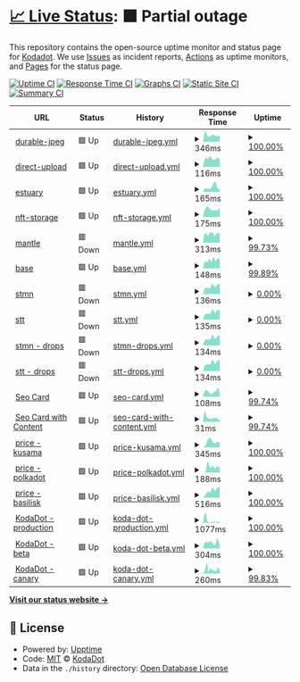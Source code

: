 # [📈 Live Status](https://kodadot.github.io/uptime/): <!--live status--> **🟧 Partial outage**

This repository contains the open-source uptime monitor and status page for [Kodadot](https://kodadot.github.io/uptime/). We use [Issues](https://github.com/kodadot/uptime/issues) as incident reports, [Actions](https://github.com/kodadot/uptime/actions) as uptime monitors, and [Pages](https://kodadot.github.io/uptime/) for the status page.

[![Uptime CI](https://github.com/kodadot/uptime/workflows/Uptime%20CI/badge.svg)](https://github.com/kodadot/uptime/actions?query=workflow%3A%22Uptime+CI%22)
[![Response Time CI](https://github.com/kodadot/uptime/workflows/Response%20Time%20CI/badge.svg)](https://github.com/kodadot/uptime/actions?query=workflow%3A%22Response+Time+CI%22)
[![Graphs CI](https://github.com/kodadot/uptime/workflows/Graphs%20CI/badge.svg)](https://github.com/kodadot/uptime/actions?query=workflow%3A%22Graphs+CI%22)
[![Static Site CI](https://github.com/kodadot/uptime/workflows/Static%20Site%20CI/badge.svg)](https://github.com/kodadot/uptime/actions?query=workflow%3A%22Static+Site+CI%22)
[![Summary CI](https://github.com/kodadot/uptime/workflows/Summary%20CI/badge.svg)](https://github.com/kodadot/uptime/actions?query=workflow%3A%22Summary+CI%22)

<!--start: status pages-->
<!-- This summary is generated by Upptime (https://github.com/upptime/upptime) -->
<!-- Do not edit this manually, your changes will be overwritten -->
<!-- prettier-ignore -->
| URL | Status | History | Response Time | Uptime |
| --- | ------ | ------- | ------------- | ------ |
| <img alt="" src="https://icons.duckduckgo.com/ip3/durable-jpeg.kodadot.workers.dev.ico" height="13"> [durable-jpeg](https://durable-jpeg.kodadot.workers.dev/batch) | 🟩 Up | [durable-jpeg.yml](https://github.com/kodadot/uptime/commits/HEAD/history/durable-jpeg.yml) | <details><summary><img alt="Response time graph" src="./graphs/durable-jpeg/response-time-week.png" height="20"> 346ms</summary><br><a href="https://uptime.kodadot.xyz/history/durable-jpeg"><img alt="Response time 403" src="https://img.shields.io/endpoint?url=https%3A%2F%2Fraw.githubusercontent.com%2Fkodadot%2Fuptime%2FHEAD%2Fapi%2Fdurable-jpeg%2Fresponse-time.json"></a><br><a href="https://uptime.kodadot.xyz/history/durable-jpeg"><img alt="24-hour response time 334" src="https://img.shields.io/endpoint?url=https%3A%2F%2Fraw.githubusercontent.com%2Fkodadot%2Fuptime%2FHEAD%2Fapi%2Fdurable-jpeg%2Fresponse-time-day.json"></a><br><a href="https://uptime.kodadot.xyz/history/durable-jpeg"><img alt="7-day response time 346" src="https://img.shields.io/endpoint?url=https%3A%2F%2Fraw.githubusercontent.com%2Fkodadot%2Fuptime%2FHEAD%2Fapi%2Fdurable-jpeg%2Fresponse-time-week.json"></a><br><a href="https://uptime.kodadot.xyz/history/durable-jpeg"><img alt="30-day response time 442" src="https://img.shields.io/endpoint?url=https%3A%2F%2Fraw.githubusercontent.com%2Fkodadot%2Fuptime%2FHEAD%2Fapi%2Fdurable-jpeg%2Fresponse-time-month.json"></a><br><a href="https://uptime.kodadot.xyz/history/durable-jpeg"><img alt="1-year response time 412" src="https://img.shields.io/endpoint?url=https%3A%2F%2Fraw.githubusercontent.com%2Fkodadot%2Fuptime%2FHEAD%2Fapi%2Fdurable-jpeg%2Fresponse-time-year.json"></a></details> | <details><summary><a href="https://uptime.kodadot.xyz/history/durable-jpeg">100.00%</a></summary><a href="https://uptime.kodadot.xyz/history/durable-jpeg"><img alt="All-time uptime 99.98%" src="https://img.shields.io/endpoint?url=https%3A%2F%2Fraw.githubusercontent.com%2Fkodadot%2Fuptime%2FHEAD%2Fapi%2Fdurable-jpeg%2Fuptime.json"></a><br><a href="https://uptime.kodadot.xyz/history/durable-jpeg"><img alt="24-hour uptime 100.00%" src="https://img.shields.io/endpoint?url=https%3A%2F%2Fraw.githubusercontent.com%2Fkodadot%2Fuptime%2FHEAD%2Fapi%2Fdurable-jpeg%2Fuptime-day.json"></a><br><a href="https://uptime.kodadot.xyz/history/durable-jpeg"><img alt="7-day uptime 100.00%" src="https://img.shields.io/endpoint?url=https%3A%2F%2Fraw.githubusercontent.com%2Fkodadot%2Fuptime%2FHEAD%2Fapi%2Fdurable-jpeg%2Fuptime-week.json"></a><br><a href="https://uptime.kodadot.xyz/history/durable-jpeg"><img alt="30-day uptime 100.00%" src="https://img.shields.io/endpoint?url=https%3A%2F%2Fraw.githubusercontent.com%2Fkodadot%2Fuptime%2FHEAD%2Fapi%2Fdurable-jpeg%2Fuptime-month.json"></a><br><a href="https://uptime.kodadot.xyz/history/durable-jpeg"><img alt="1-year uptime 100.00%" src="https://img.shields.io/endpoint?url=https%3A%2F%2Fraw.githubusercontent.com%2Fkodadot%2Fuptime%2FHEAD%2Fapi%2Fdurable-jpeg%2Fuptime-year.json"></a></details>
| <img alt="" src="https://icons.duckduckgo.com/ip3/direct-upload.kodadot.workers.dev.ico" height="13"> [direct-upload](https://direct-upload.kodadot.workers.dev/) | 🟩 Up | [direct-upload.yml](https://github.com/kodadot/uptime/commits/HEAD/history/direct-upload.yml) | <details><summary><img alt="Response time graph" src="./graphs/direct-upload/response-time-week.png" height="20"> 116ms</summary><br><a href="https://uptime.kodadot.xyz/history/direct-upload"><img alt="Response time 150" src="https://img.shields.io/endpoint?url=https%3A%2F%2Fraw.githubusercontent.com%2Fkodadot%2Fuptime%2FHEAD%2Fapi%2Fdirect-upload%2Fresponse-time.json"></a><br><a href="https://uptime.kodadot.xyz/history/direct-upload"><img alt="24-hour response time 97" src="https://img.shields.io/endpoint?url=https%3A%2F%2Fraw.githubusercontent.com%2Fkodadot%2Fuptime%2FHEAD%2Fapi%2Fdirect-upload%2Fresponse-time-day.json"></a><br><a href="https://uptime.kodadot.xyz/history/direct-upload"><img alt="7-day response time 116" src="https://img.shields.io/endpoint?url=https%3A%2F%2Fraw.githubusercontent.com%2Fkodadot%2Fuptime%2FHEAD%2Fapi%2Fdirect-upload%2Fresponse-time-week.json"></a><br><a href="https://uptime.kodadot.xyz/history/direct-upload"><img alt="30-day response time 280" src="https://img.shields.io/endpoint?url=https%3A%2F%2Fraw.githubusercontent.com%2Fkodadot%2Fuptime%2FHEAD%2Fapi%2Fdirect-upload%2Fresponse-time-month.json"></a><br><a href="https://uptime.kodadot.xyz/history/direct-upload"><img alt="1-year response time 159" src="https://img.shields.io/endpoint?url=https%3A%2F%2Fraw.githubusercontent.com%2Fkodadot%2Fuptime%2FHEAD%2Fapi%2Fdirect-upload%2Fresponse-time-year.json"></a></details> | <details><summary><a href="https://uptime.kodadot.xyz/history/direct-upload">100.00%</a></summary><a href="https://uptime.kodadot.xyz/history/direct-upload"><img alt="All-time uptime 100.00%" src="https://img.shields.io/endpoint?url=https%3A%2F%2Fraw.githubusercontent.com%2Fkodadot%2Fuptime%2FHEAD%2Fapi%2Fdirect-upload%2Fuptime.json"></a><br><a href="https://uptime.kodadot.xyz/history/direct-upload"><img alt="24-hour uptime 100.00%" src="https://img.shields.io/endpoint?url=https%3A%2F%2Fraw.githubusercontent.com%2Fkodadot%2Fuptime%2FHEAD%2Fapi%2Fdirect-upload%2Fuptime-day.json"></a><br><a href="https://uptime.kodadot.xyz/history/direct-upload"><img alt="7-day uptime 100.00%" src="https://img.shields.io/endpoint?url=https%3A%2F%2Fraw.githubusercontent.com%2Fkodadot%2Fuptime%2FHEAD%2Fapi%2Fdirect-upload%2Fuptime-week.json"></a><br><a href="https://uptime.kodadot.xyz/history/direct-upload"><img alt="30-day uptime 100.00%" src="https://img.shields.io/endpoint?url=https%3A%2F%2Fraw.githubusercontent.com%2Fkodadot%2Fuptime%2FHEAD%2Fapi%2Fdirect-upload%2Fuptime-month.json"></a><br><a href="https://uptime.kodadot.xyz/history/direct-upload"><img alt="1-year uptime 100.00%" src="https://img.shields.io/endpoint?url=https%3A%2F%2Fraw.githubusercontent.com%2Fkodadot%2Fuptime%2FHEAD%2Fapi%2Fdirect-upload%2Fuptime-year.json"></a></details>
| <img alt="" src="https://icons.duckduckgo.com/ip3/pinning.kodadot.workers.dev.ico" height="13"> [estuary](https://pinning.kodadot.workers.dev/) | 🟩 Up | [estuary.yml](https://github.com/kodadot/uptime/commits/HEAD/history/estuary.yml) | <details><summary><img alt="Response time graph" src="./graphs/estuary/response-time-week.png" height="20"> 165ms</summary><br><a href="https://uptime.kodadot.xyz/history/estuary"><img alt="Response time 148" src="https://img.shields.io/endpoint?url=https%3A%2F%2Fraw.githubusercontent.com%2Fkodadot%2Fuptime%2FHEAD%2Fapi%2Festuary%2Fresponse-time.json"></a><br><a href="https://uptime.kodadot.xyz/history/estuary"><img alt="24-hour response time 87" src="https://img.shields.io/endpoint?url=https%3A%2F%2Fraw.githubusercontent.com%2Fkodadot%2Fuptime%2FHEAD%2Fapi%2Festuary%2Fresponse-time-day.json"></a><br><a href="https://uptime.kodadot.xyz/history/estuary"><img alt="7-day response time 165" src="https://img.shields.io/endpoint?url=https%3A%2F%2Fraw.githubusercontent.com%2Fkodadot%2Fuptime%2FHEAD%2Fapi%2Festuary%2Fresponse-time-week.json"></a><br><a href="https://uptime.kodadot.xyz/history/estuary"><img alt="30-day response time 258" src="https://img.shields.io/endpoint?url=https%3A%2F%2Fraw.githubusercontent.com%2Fkodadot%2Fuptime%2FHEAD%2Fapi%2Festuary%2Fresponse-time-month.json"></a><br><a href="https://uptime.kodadot.xyz/history/estuary"><img alt="1-year response time 151" src="https://img.shields.io/endpoint?url=https%3A%2F%2Fraw.githubusercontent.com%2Fkodadot%2Fuptime%2FHEAD%2Fapi%2Festuary%2Fresponse-time-year.json"></a></details> | <details><summary><a href="https://uptime.kodadot.xyz/history/estuary">100.00%</a></summary><a href="https://uptime.kodadot.xyz/history/estuary"><img alt="All-time uptime 100.00%" src="https://img.shields.io/endpoint?url=https%3A%2F%2Fraw.githubusercontent.com%2Fkodadot%2Fuptime%2FHEAD%2Fapi%2Festuary%2Fuptime.json"></a><br><a href="https://uptime.kodadot.xyz/history/estuary"><img alt="24-hour uptime 100.00%" src="https://img.shields.io/endpoint?url=https%3A%2F%2Fraw.githubusercontent.com%2Fkodadot%2Fuptime%2FHEAD%2Fapi%2Festuary%2Fuptime-day.json"></a><br><a href="https://uptime.kodadot.xyz/history/estuary"><img alt="7-day uptime 100.00%" src="https://img.shields.io/endpoint?url=https%3A%2F%2Fraw.githubusercontent.com%2Fkodadot%2Fuptime%2FHEAD%2Fapi%2Festuary%2Fuptime-week.json"></a><br><a href="https://uptime.kodadot.xyz/history/estuary"><img alt="30-day uptime 100.00%" src="https://img.shields.io/endpoint?url=https%3A%2F%2Fraw.githubusercontent.com%2Fkodadot%2Fuptime%2FHEAD%2Fapi%2Festuary%2Fuptime-month.json"></a><br><a href="https://uptime.kodadot.xyz/history/estuary"><img alt="1-year uptime 100.00%" src="https://img.shields.io/endpoint?url=https%3A%2F%2Fraw.githubusercontent.com%2Fkodadot%2Fuptime%2FHEAD%2Fapi%2Festuary%2Fuptime-year.json"></a></details>
| <img alt="" src="https://icons.duckduckgo.com/ip3/ipos.kodadot.workers.dev.ico" height="13"> [nft-storage](https://ipos.kodadot.workers.dev/) | 🟩 Up | [nft-storage.yml](https://github.com/kodadot/uptime/commits/HEAD/history/nft-storage.yml) | <details><summary><img alt="Response time graph" src="./graphs/nft-storage/response-time-week.png" height="20"> 175ms</summary><br><a href="https://uptime.kodadot.xyz/history/nft-storage"><img alt="Response time 181" src="https://img.shields.io/endpoint?url=https%3A%2F%2Fraw.githubusercontent.com%2Fkodadot%2Fuptime%2FHEAD%2Fapi%2Fnft-storage%2Fresponse-time.json"></a><br><a href="https://uptime.kodadot.xyz/history/nft-storage"><img alt="24-hour response time 198" src="https://img.shields.io/endpoint?url=https%3A%2F%2Fraw.githubusercontent.com%2Fkodadot%2Fuptime%2FHEAD%2Fapi%2Fnft-storage%2Fresponse-time-day.json"></a><br><a href="https://uptime.kodadot.xyz/history/nft-storage"><img alt="7-day response time 175" src="https://img.shields.io/endpoint?url=https%3A%2F%2Fraw.githubusercontent.com%2Fkodadot%2Fuptime%2FHEAD%2Fapi%2Fnft-storage%2Fresponse-time-week.json"></a><br><a href="https://uptime.kodadot.xyz/history/nft-storage"><img alt="30-day response time 295" src="https://img.shields.io/endpoint?url=https%3A%2F%2Fraw.githubusercontent.com%2Fkodadot%2Fuptime%2FHEAD%2Fapi%2Fnft-storage%2Fresponse-time-month.json"></a><br><a href="https://uptime.kodadot.xyz/history/nft-storage"><img alt="1-year response time 205" src="https://img.shields.io/endpoint?url=https%3A%2F%2Fraw.githubusercontent.com%2Fkodadot%2Fuptime%2FHEAD%2Fapi%2Fnft-storage%2Fresponse-time-year.json"></a></details> | <details><summary><a href="https://uptime.kodadot.xyz/history/nft-storage">100.00%</a></summary><a href="https://uptime.kodadot.xyz/history/nft-storage"><img alt="All-time uptime 100.00%" src="https://img.shields.io/endpoint?url=https%3A%2F%2Fraw.githubusercontent.com%2Fkodadot%2Fuptime%2FHEAD%2Fapi%2Fnft-storage%2Fuptime.json"></a><br><a href="https://uptime.kodadot.xyz/history/nft-storage"><img alt="24-hour uptime 100.00%" src="https://img.shields.io/endpoint?url=https%3A%2F%2Fraw.githubusercontent.com%2Fkodadot%2Fuptime%2FHEAD%2Fapi%2Fnft-storage%2Fuptime-day.json"></a><br><a href="https://uptime.kodadot.xyz/history/nft-storage"><img alt="7-day uptime 100.00%" src="https://img.shields.io/endpoint?url=https%3A%2F%2Fraw.githubusercontent.com%2Fkodadot%2Fuptime%2FHEAD%2Fapi%2Fnft-storage%2Fuptime-week.json"></a><br><a href="https://uptime.kodadot.xyz/history/nft-storage"><img alt="30-day uptime 100.00%" src="https://img.shields.io/endpoint?url=https%3A%2F%2Fraw.githubusercontent.com%2Fkodadot%2Fuptime%2FHEAD%2Fapi%2Fnft-storage%2Fuptime-month.json"></a><br><a href="https://uptime.kodadot.xyz/history/nft-storage"><img alt="1-year uptime 100.00%" src="https://img.shields.io/endpoint?url=https%3A%2F%2Fraw.githubusercontent.com%2Fkodadot%2Fuptime%2FHEAD%2Fapi%2Fnft-storage%2Fuptime-year.json"></a></details>
| <img alt="" src="https://icons.duckduckgo.com/ip3/squid.subsquid.io.ico" height="13"> [mantle](https://squid.subsquid.io/flock/graphql) | 🟥 Down | [mantle.yml](https://github.com/kodadot/uptime/commits/HEAD/history/mantle.yml) | <details><summary><img alt="Response time graph" src="./graphs/mantle/response-time-week.png" height="20"> 313ms</summary><br><a href="https://uptime.kodadot.xyz/history/mantle"><img alt="Response time 474" src="https://img.shields.io/endpoint?url=https%3A%2F%2Fraw.githubusercontent.com%2Fkodadot%2Fuptime%2FHEAD%2Fapi%2Fmantle%2Fresponse-time.json"></a><br><a href="https://uptime.kodadot.xyz/history/mantle"><img alt="24-hour response time 324" src="https://img.shields.io/endpoint?url=https%3A%2F%2Fraw.githubusercontent.com%2Fkodadot%2Fuptime%2FHEAD%2Fapi%2Fmantle%2Fresponse-time-day.json"></a><br><a href="https://uptime.kodadot.xyz/history/mantle"><img alt="7-day response time 313" src="https://img.shields.io/endpoint?url=https%3A%2F%2Fraw.githubusercontent.com%2Fkodadot%2Fuptime%2FHEAD%2Fapi%2Fmantle%2Fresponse-time-week.json"></a><br><a href="https://uptime.kodadot.xyz/history/mantle"><img alt="30-day response time 313" src="https://img.shields.io/endpoint?url=https%3A%2F%2Fraw.githubusercontent.com%2Fkodadot%2Fuptime%2FHEAD%2Fapi%2Fmantle%2Fresponse-time-month.json"></a><br><a href="https://uptime.kodadot.xyz/history/mantle"><img alt="1-year response time 477" src="https://img.shields.io/endpoint?url=https%3A%2F%2Fraw.githubusercontent.com%2Fkodadot%2Fuptime%2FHEAD%2Fapi%2Fmantle%2Fresponse-time-year.json"></a></details> | <details><summary><a href="https://uptime.kodadot.xyz/history/mantle">99.73%</a></summary><a href="https://uptime.kodadot.xyz/history/mantle"><img alt="All-time uptime 99.92%" src="https://img.shields.io/endpoint?url=https%3A%2F%2Fraw.githubusercontent.com%2Fkodadot%2Fuptime%2FHEAD%2Fapi%2Fmantle%2Fuptime.json"></a><br><a href="https://uptime.kodadot.xyz/history/mantle"><img alt="24-hour uptime 99.94%" src="https://img.shields.io/endpoint?url=https%3A%2F%2Fraw.githubusercontent.com%2Fkodadot%2Fuptime%2FHEAD%2Fapi%2Fmantle%2Fuptime-day.json"></a><br><a href="https://uptime.kodadot.xyz/history/mantle"><img alt="7-day uptime 99.73%" src="https://img.shields.io/endpoint?url=https%3A%2F%2Fraw.githubusercontent.com%2Fkodadot%2Fuptime%2FHEAD%2Fapi%2Fmantle%2Fuptime-week.json"></a><br><a href="https://uptime.kodadot.xyz/history/mantle"><img alt="30-day uptime 99.78%" src="https://img.shields.io/endpoint?url=https%3A%2F%2Fraw.githubusercontent.com%2Fkodadot%2Fuptime%2FHEAD%2Fapi%2Fmantle%2Fuptime-month.json"></a><br><a href="https://uptime.kodadot.xyz/history/mantle"><img alt="1-year uptime 99.92%" src="https://img.shields.io/endpoint?url=https%3A%2F%2Fraw.githubusercontent.com%2Fkodadot%2Fuptime%2FHEAD%2Fapi%2Fmantle%2Fuptime-year.json"></a></details>
| <img alt="" src="https://icons.duckduckgo.com/ip3/squid.subsquid.io.ico" height="13"> [base](https://squid.subsquid.io/basick/graphql) | 🟩 Up | [base.yml](https://github.com/kodadot/uptime/commits/HEAD/history/base.yml) | <details><summary><img alt="Response time graph" src="./graphs/base/response-time-week.png" height="20"> 148ms</summary><br><a href="https://uptime.kodadot.xyz/history/base"><img alt="Response time 171" src="https://img.shields.io/endpoint?url=https%3A%2F%2Fraw.githubusercontent.com%2Fkodadot%2Fuptime%2FHEAD%2Fapi%2Fbase%2Fresponse-time.json"></a><br><a href="https://uptime.kodadot.xyz/history/base"><img alt="24-hour response time 177" src="https://img.shields.io/endpoint?url=https%3A%2F%2Fraw.githubusercontent.com%2Fkodadot%2Fuptime%2FHEAD%2Fapi%2Fbase%2Fresponse-time-day.json"></a><br><a href="https://uptime.kodadot.xyz/history/base"><img alt="7-day response time 148" src="https://img.shields.io/endpoint?url=https%3A%2F%2Fraw.githubusercontent.com%2Fkodadot%2Fuptime%2FHEAD%2Fapi%2Fbase%2Fresponse-time-week.json"></a><br><a href="https://uptime.kodadot.xyz/history/base"><img alt="30-day response time 140" src="https://img.shields.io/endpoint?url=https%3A%2F%2Fraw.githubusercontent.com%2Fkodadot%2Fuptime%2FHEAD%2Fapi%2Fbase%2Fresponse-time-month.json"></a><br><a href="https://uptime.kodadot.xyz/history/base"><img alt="1-year response time 172" src="https://img.shields.io/endpoint?url=https%3A%2F%2Fraw.githubusercontent.com%2Fkodadot%2Fuptime%2FHEAD%2Fapi%2Fbase%2Fresponse-time-year.json"></a></details> | <details><summary><a href="https://uptime.kodadot.xyz/history/base">99.89%</a></summary><a href="https://uptime.kodadot.xyz/history/base"><img alt="All-time uptime 99.94%" src="https://img.shields.io/endpoint?url=https%3A%2F%2Fraw.githubusercontent.com%2Fkodadot%2Fuptime%2FHEAD%2Fapi%2Fbase%2Fuptime.json"></a><br><a href="https://uptime.kodadot.xyz/history/base"><img alt="24-hour uptime 100.00%" src="https://img.shields.io/endpoint?url=https%3A%2F%2Fraw.githubusercontent.com%2Fkodadot%2Fuptime%2FHEAD%2Fapi%2Fbase%2Fuptime-day.json"></a><br><a href="https://uptime.kodadot.xyz/history/base"><img alt="7-day uptime 99.89%" src="https://img.shields.io/endpoint?url=https%3A%2F%2Fraw.githubusercontent.com%2Fkodadot%2Fuptime%2FHEAD%2Fapi%2Fbase%2Fuptime-week.json"></a><br><a href="https://uptime.kodadot.xyz/history/base"><img alt="30-day uptime 99.97%" src="https://img.shields.io/endpoint?url=https%3A%2F%2Fraw.githubusercontent.com%2Fkodadot%2Fuptime%2FHEAD%2Fapi%2Fbase%2Fuptime-month.json"></a><br><a href="https://uptime.kodadot.xyz/history/base"><img alt="1-year uptime 99.94%" src="https://img.shields.io/endpoint?url=https%3A%2F%2Fraw.githubusercontent.com%2Fkodadot%2Fuptime%2FHEAD%2Fapi%2Fbase%2Fuptime-year.json"></a></details>
| <img alt="" src="https://icons.duckduckgo.com/ip3/squid.subsquid.io.ico" height="13"> [stmn](https://squid.subsquid.io/stick/graphql) | 🟥 Down | [stmn.yml](https://github.com/kodadot/uptime/commits/HEAD/history/stmn.yml) | <details><summary><img alt="Response time graph" src="./graphs/stmn/response-time-week.png" height="20"> 136ms</summary><br><a href="https://uptime.kodadot.xyz/history/stmn"><img alt="Response time 125" src="https://img.shields.io/endpoint?url=https%3A%2F%2Fraw.githubusercontent.com%2Fkodadot%2Fuptime%2FHEAD%2Fapi%2Fstmn%2Fresponse-time.json"></a><br><a href="https://uptime.kodadot.xyz/history/stmn"><img alt="24-hour response time 171" src="https://img.shields.io/endpoint?url=https%3A%2F%2Fraw.githubusercontent.com%2Fkodadot%2Fuptime%2FHEAD%2Fapi%2Fstmn%2Fresponse-time-day.json"></a><br><a href="https://uptime.kodadot.xyz/history/stmn"><img alt="7-day response time 136" src="https://img.shields.io/endpoint?url=https%3A%2F%2Fraw.githubusercontent.com%2Fkodadot%2Fuptime%2FHEAD%2Fapi%2Fstmn%2Fresponse-time-week.json"></a><br><a href="https://uptime.kodadot.xyz/history/stmn"><img alt="30-day response time 133" src="https://img.shields.io/endpoint?url=https%3A%2F%2Fraw.githubusercontent.com%2Fkodadot%2Fuptime%2FHEAD%2Fapi%2Fstmn%2Fresponse-time-month.json"></a><br><a href="https://uptime.kodadot.xyz/history/stmn"><img alt="1-year response time 123" src="https://img.shields.io/endpoint?url=https%3A%2F%2Fraw.githubusercontent.com%2Fkodadot%2Fuptime%2FHEAD%2Fapi%2Fstmn%2Fresponse-time-year.json"></a></details> | <details><summary><a href="https://uptime.kodadot.xyz/history/stmn">0.00%</a></summary><a href="https://uptime.kodadot.xyz/history/stmn"><img alt="All-time uptime 66.23%" src="https://img.shields.io/endpoint?url=https%3A%2F%2Fraw.githubusercontent.com%2Fkodadot%2Fuptime%2FHEAD%2Fapi%2Fstmn%2Fuptime.json"></a><br><a href="https://uptime.kodadot.xyz/history/stmn"><img alt="24-hour uptime 0.00%" src="https://img.shields.io/endpoint?url=https%3A%2F%2Fraw.githubusercontent.com%2Fkodadot%2Fuptime%2FHEAD%2Fapi%2Fstmn%2Fuptime-day.json"></a><br><a href="https://uptime.kodadot.xyz/history/stmn"><img alt="7-day uptime 0.00%" src="https://img.shields.io/endpoint?url=https%3A%2F%2Fraw.githubusercontent.com%2Fkodadot%2Fuptime%2FHEAD%2Fapi%2Fstmn%2Fuptime-week.json"></a><br><a href="https://uptime.kodadot.xyz/history/stmn"><img alt="30-day uptime 1.38%" src="https://img.shields.io/endpoint?url=https%3A%2F%2Fraw.githubusercontent.com%2Fkodadot%2Fuptime%2FHEAD%2Fapi%2Fstmn%2Fuptime-month.json"></a><br><a href="https://uptime.kodadot.xyz/history/stmn"><img alt="1-year uptime 25.49%" src="https://img.shields.io/endpoint?url=https%3A%2F%2Fraw.githubusercontent.com%2Fkodadot%2Fuptime%2FHEAD%2Fapi%2Fstmn%2Fuptime-year.json"></a></details>
| <img alt="" src="https://icons.duckduckgo.com/ip3/squid.subsquid.io.ico" height="13"> [stt](https://squid.subsquid.io/speck/graphql) | 🟥 Down | [stt.yml](https://github.com/kodadot/uptime/commits/HEAD/history/stt.yml) | <details><summary><img alt="Response time graph" src="./graphs/stt/response-time-week.png" height="20"> 135ms</summary><br><a href="https://uptime.kodadot.xyz/history/stt"><img alt="Response time 124" src="https://img.shields.io/endpoint?url=https%3A%2F%2Fraw.githubusercontent.com%2Fkodadot%2Fuptime%2FHEAD%2Fapi%2Fstt%2Fresponse-time.json"></a><br><a href="https://uptime.kodadot.xyz/history/stt"><img alt="24-hour response time 171" src="https://img.shields.io/endpoint?url=https%3A%2F%2Fraw.githubusercontent.com%2Fkodadot%2Fuptime%2FHEAD%2Fapi%2Fstt%2Fresponse-time-day.json"></a><br><a href="https://uptime.kodadot.xyz/history/stt"><img alt="7-day response time 135" src="https://img.shields.io/endpoint?url=https%3A%2F%2Fraw.githubusercontent.com%2Fkodadot%2Fuptime%2FHEAD%2Fapi%2Fstt%2Fresponse-time-week.json"></a><br><a href="https://uptime.kodadot.xyz/history/stt"><img alt="30-day response time 134" src="https://img.shields.io/endpoint?url=https%3A%2F%2Fraw.githubusercontent.com%2Fkodadot%2Fuptime%2FHEAD%2Fapi%2Fstt%2Fresponse-time-month.json"></a><br><a href="https://uptime.kodadot.xyz/history/stt"><img alt="1-year response time 123" src="https://img.shields.io/endpoint?url=https%3A%2F%2Fraw.githubusercontent.com%2Fkodadot%2Fuptime%2FHEAD%2Fapi%2Fstt%2Fresponse-time-year.json"></a></details> | <details><summary><a href="https://uptime.kodadot.xyz/history/stt">0.00%</a></summary><a href="https://uptime.kodadot.xyz/history/stt"><img alt="All-time uptime 59.16%" src="https://img.shields.io/endpoint?url=https%3A%2F%2Fraw.githubusercontent.com%2Fkodadot%2Fuptime%2FHEAD%2Fapi%2Fstt%2Fuptime.json"></a><br><a href="https://uptime.kodadot.xyz/history/stt"><img alt="24-hour uptime 0.00%" src="https://img.shields.io/endpoint?url=https%3A%2F%2Fraw.githubusercontent.com%2Fkodadot%2Fuptime%2FHEAD%2Fapi%2Fstt%2Fuptime-day.json"></a><br><a href="https://uptime.kodadot.xyz/history/stt"><img alt="7-day uptime 0.00%" src="https://img.shields.io/endpoint?url=https%3A%2F%2Fraw.githubusercontent.com%2Fkodadot%2Fuptime%2FHEAD%2Fapi%2Fstt%2Fuptime-week.json"></a><br><a href="https://uptime.kodadot.xyz/history/stt"><img alt="30-day uptime 1.38%" src="https://img.shields.io/endpoint?url=https%3A%2F%2Fraw.githubusercontent.com%2Fkodadot%2Fuptime%2FHEAD%2Fapi%2Fstt%2Fuptime-month.json"></a><br><a href="https://uptime.kodadot.xyz/history/stt"><img alt="1-year uptime 25.49%" src="https://img.shields.io/endpoint?url=https%3A%2F%2Fraw.githubusercontent.com%2Fkodadot%2Fuptime%2FHEAD%2Fapi%2Fstt%2Fuptime-year.json"></a></details>
| <img alt="" src="https://icons.duckduckgo.com/ip3/squid.subsquid.io.ico" height="13"> [stmn - drops](https://squid.subsquid.io/stick/graphql) | 🟥 Down | [stmn-drops.yml](https://github.com/kodadot/uptime/commits/HEAD/history/stmn-drops.yml) | <details><summary><img alt="Response time graph" src="./graphs/stmn-drops/response-time-week.png" height="20"> 134ms</summary><br><a href="https://uptime.kodadot.xyz/history/stmn-drops"><img alt="Response time 244" src="https://img.shields.io/endpoint?url=https%3A%2F%2Fraw.githubusercontent.com%2Fkodadot%2Fuptime%2FHEAD%2Fapi%2Fstmn-drops%2Fresponse-time.json"></a><br><a href="https://uptime.kodadot.xyz/history/stmn-drops"><img alt="24-hour response time 172" src="https://img.shields.io/endpoint?url=https%3A%2F%2Fraw.githubusercontent.com%2Fkodadot%2Fuptime%2FHEAD%2Fapi%2Fstmn-drops%2Fresponse-time-day.json"></a><br><a href="https://uptime.kodadot.xyz/history/stmn-drops"><img alt="7-day response time 134" src="https://img.shields.io/endpoint?url=https%3A%2F%2Fraw.githubusercontent.com%2Fkodadot%2Fuptime%2FHEAD%2Fapi%2Fstmn-drops%2Fresponse-time-week.json"></a><br><a href="https://uptime.kodadot.xyz/history/stmn-drops"><img alt="30-day response time 131" src="https://img.shields.io/endpoint?url=https%3A%2F%2Fraw.githubusercontent.com%2Fkodadot%2Fuptime%2FHEAD%2Fapi%2Fstmn-drops%2Fresponse-time-month.json"></a><br><a href="https://uptime.kodadot.xyz/history/stmn-drops"><img alt="1-year response time 187" src="https://img.shields.io/endpoint?url=https%3A%2F%2Fraw.githubusercontent.com%2Fkodadot%2Fuptime%2FHEAD%2Fapi%2Fstmn-drops%2Fresponse-time-year.json"></a></details> | <details><summary><a href="https://uptime.kodadot.xyz/history/stmn-drops">0.00%</a></summary><a href="https://uptime.kodadot.xyz/history/stmn-drops"><img alt="All-time uptime 66.22%" src="https://img.shields.io/endpoint?url=https%3A%2F%2Fraw.githubusercontent.com%2Fkodadot%2Fuptime%2FHEAD%2Fapi%2Fstmn-drops%2Fuptime.json"></a><br><a href="https://uptime.kodadot.xyz/history/stmn-drops"><img alt="24-hour uptime 0.00%" src="https://img.shields.io/endpoint?url=https%3A%2F%2Fraw.githubusercontent.com%2Fkodadot%2Fuptime%2FHEAD%2Fapi%2Fstmn-drops%2Fuptime-day.json"></a><br><a href="https://uptime.kodadot.xyz/history/stmn-drops"><img alt="7-day uptime 0.00%" src="https://img.shields.io/endpoint?url=https%3A%2F%2Fraw.githubusercontent.com%2Fkodadot%2Fuptime%2FHEAD%2Fapi%2Fstmn-drops%2Fuptime-week.json"></a><br><a href="https://uptime.kodadot.xyz/history/stmn-drops"><img alt="30-day uptime 1.38%" src="https://img.shields.io/endpoint?url=https%3A%2F%2Fraw.githubusercontent.com%2Fkodadot%2Fuptime%2FHEAD%2Fapi%2Fstmn-drops%2Fuptime-month.json"></a><br><a href="https://uptime.kodadot.xyz/history/stmn-drops"><img alt="1-year uptime 25.49%" src="https://img.shields.io/endpoint?url=https%3A%2F%2Fraw.githubusercontent.com%2Fkodadot%2Fuptime%2FHEAD%2Fapi%2Fstmn-drops%2Fuptime-year.json"></a></details>
| <img alt="" src="https://icons.duckduckgo.com/ip3/squid.subsquid.io.ico" height="13"> [stt - drops](https://squid.subsquid.io/speck/graphql) | 🟥 Down | [stt-drops.yml](https://github.com/kodadot/uptime/commits/HEAD/history/stt-drops.yml) | <details><summary><img alt="Response time graph" src="./graphs/stt-drops/response-time-week.png" height="20"> 134ms</summary><br><a href="https://uptime.kodadot.xyz/history/stt-drops"><img alt="Response time 391" src="https://img.shields.io/endpoint?url=https%3A%2F%2Fraw.githubusercontent.com%2Fkodadot%2Fuptime%2FHEAD%2Fapi%2Fstt-drops%2Fresponse-time.json"></a><br><a href="https://uptime.kodadot.xyz/history/stt-drops"><img alt="24-hour response time 173" src="https://img.shields.io/endpoint?url=https%3A%2F%2Fraw.githubusercontent.com%2Fkodadot%2Fuptime%2FHEAD%2Fapi%2Fstt-drops%2Fresponse-time-day.json"></a><br><a href="https://uptime.kodadot.xyz/history/stt-drops"><img alt="7-day response time 134" src="https://img.shields.io/endpoint?url=https%3A%2F%2Fraw.githubusercontent.com%2Fkodadot%2Fuptime%2FHEAD%2Fapi%2Fstt-drops%2Fresponse-time-week.json"></a><br><a href="https://uptime.kodadot.xyz/history/stt-drops"><img alt="30-day response time 132" src="https://img.shields.io/endpoint?url=https%3A%2F%2Fraw.githubusercontent.com%2Fkodadot%2Fuptime%2FHEAD%2Fapi%2Fstt-drops%2Fresponse-time-month.json"></a><br><a href="https://uptime.kodadot.xyz/history/stt-drops"><img alt="1-year response time 136" src="https://img.shields.io/endpoint?url=https%3A%2F%2Fraw.githubusercontent.com%2Fkodadot%2Fuptime%2FHEAD%2Fapi%2Fstt-drops%2Fresponse-time-year.json"></a></details> | <details><summary><a href="https://uptime.kodadot.xyz/history/stt-drops">0.00%</a></summary><a href="https://uptime.kodadot.xyz/history/stt-drops"><img alt="All-time uptime 59.08%" src="https://img.shields.io/endpoint?url=https%3A%2F%2Fraw.githubusercontent.com%2Fkodadot%2Fuptime%2FHEAD%2Fapi%2Fstt-drops%2Fuptime.json"></a><br><a href="https://uptime.kodadot.xyz/history/stt-drops"><img alt="24-hour uptime 0.00%" src="https://img.shields.io/endpoint?url=https%3A%2F%2Fraw.githubusercontent.com%2Fkodadot%2Fuptime%2FHEAD%2Fapi%2Fstt-drops%2Fuptime-day.json"></a><br><a href="https://uptime.kodadot.xyz/history/stt-drops"><img alt="7-day uptime 0.00%" src="https://img.shields.io/endpoint?url=https%3A%2F%2Fraw.githubusercontent.com%2Fkodadot%2Fuptime%2FHEAD%2Fapi%2Fstt-drops%2Fuptime-week.json"></a><br><a href="https://uptime.kodadot.xyz/history/stt-drops"><img alt="30-day uptime 1.38%" src="https://img.shields.io/endpoint?url=https%3A%2F%2Fraw.githubusercontent.com%2Fkodadot%2Fuptime%2FHEAD%2Fapi%2Fstt-drops%2Fuptime-month.json"></a><br><a href="https://uptime.kodadot.xyz/history/stt-drops"><img alt="1-year uptime 25.49%" src="https://img.shields.io/endpoint?url=https%3A%2F%2Fraw.githubusercontent.com%2Fkodadot%2Fuptime%2FHEAD%2Fapi%2Fstt-drops%2Fuptime-year.json"></a></details>
| <img alt="" src="https://icons.duckduckgo.com/ip3/og-image-green-seven.vercel.app.ico" height="13"> [Seo Card](https://og-image-green-seven.vercel.app/) | 🟩 Up | [seo-card.yml](https://github.com/kodadot/uptime/commits/HEAD/history/seo-card.yml) | <details><summary><img alt="Response time graph" src="./graphs/seo-card/response-time-week.png" height="20"> 108ms</summary><br><a href="https://uptime.kodadot.xyz/history/seo-card"><img alt="Response time 129" src="https://img.shields.io/endpoint?url=https%3A%2F%2Fraw.githubusercontent.com%2Fkodadot%2Fuptime%2FHEAD%2Fapi%2Fseo-card%2Fresponse-time.json"></a><br><a href="https://uptime.kodadot.xyz/history/seo-card"><img alt="24-hour response time 57" src="https://img.shields.io/endpoint?url=https%3A%2F%2Fraw.githubusercontent.com%2Fkodadot%2Fuptime%2FHEAD%2Fapi%2Fseo-card%2Fresponse-time-day.json"></a><br><a href="https://uptime.kodadot.xyz/history/seo-card"><img alt="7-day response time 108" src="https://img.shields.io/endpoint?url=https%3A%2F%2Fraw.githubusercontent.com%2Fkodadot%2Fuptime%2FHEAD%2Fapi%2Fseo-card%2Fresponse-time-week.json"></a><br><a href="https://uptime.kodadot.xyz/history/seo-card"><img alt="30-day response time 150" src="https://img.shields.io/endpoint?url=https%3A%2F%2Fraw.githubusercontent.com%2Fkodadot%2Fuptime%2FHEAD%2Fapi%2Fseo-card%2Fresponse-time-month.json"></a><br><a href="https://uptime.kodadot.xyz/history/seo-card"><img alt="1-year response time 136" src="https://img.shields.io/endpoint?url=https%3A%2F%2Fraw.githubusercontent.com%2Fkodadot%2Fuptime%2FHEAD%2Fapi%2Fseo-card%2Fresponse-time-year.json"></a></details> | <details><summary><a href="https://uptime.kodadot.xyz/history/seo-card">99.74%</a></summary><a href="https://uptime.kodadot.xyz/history/seo-card"><img alt="All-time uptime 99.98%" src="https://img.shields.io/endpoint?url=https%3A%2F%2Fraw.githubusercontent.com%2Fkodadot%2Fuptime%2FHEAD%2Fapi%2Fseo-card%2Fuptime.json"></a><br><a href="https://uptime.kodadot.xyz/history/seo-card"><img alt="24-hour uptime 100.00%" src="https://img.shields.io/endpoint?url=https%3A%2F%2Fraw.githubusercontent.com%2Fkodadot%2Fuptime%2FHEAD%2Fapi%2Fseo-card%2Fuptime-day.json"></a><br><a href="https://uptime.kodadot.xyz/history/seo-card"><img alt="7-day uptime 99.74%" src="https://img.shields.io/endpoint?url=https%3A%2F%2Fraw.githubusercontent.com%2Fkodadot%2Fuptime%2FHEAD%2Fapi%2Fseo-card%2Fuptime-week.json"></a><br><a href="https://uptime.kodadot.xyz/history/seo-card"><img alt="30-day uptime 99.79%" src="https://img.shields.io/endpoint?url=https%3A%2F%2Fraw.githubusercontent.com%2Fkodadot%2Fuptime%2FHEAD%2Fapi%2Fseo-card%2Fuptime-month.json"></a><br><a href="https://uptime.kodadot.xyz/history/seo-card"><img alt="1-year uptime 99.93%" src="https://img.shields.io/endpoint?url=https%3A%2F%2Fraw.githubusercontent.com%2Fkodadot%2Fuptime%2FHEAD%2Fapi%2Fseo-card%2Fuptime-year.json"></a></details>
| <img alt="" src="https://icons.duckduckgo.com/ip3/og-image-green-seven.vercel.app.ico" height="13"> [Seo Card with Content](https://og-image-green-seven.vercel.app/%20Luna%20Witches%20%233.jpeg?price=0.5500KSM&image=https://image.w.kodadot.xyz/ipfs/bafybeifkgsyqa6h5mniydsz75yzd7qrffq5jh3osgjlafab2pnlsutsyvy&mime=image/jpeg) | 🟩 Up | [seo-card-with-content.yml](https://github.com/kodadot/uptime/commits/HEAD/history/seo-card-with-content.yml) | <details><summary><img alt="Response time graph" src="./graphs/seo-card-with-content/response-time-week.png" height="20"> 31ms</summary><br><a href="https://uptime.kodadot.xyz/history/seo-card-with-content"><img alt="Response time 652" src="https://img.shields.io/endpoint?url=https%3A%2F%2Fraw.githubusercontent.com%2Fkodadot%2Fuptime%2FHEAD%2Fapi%2Fseo-card-with-content%2Fresponse-time.json"></a><br><a href="https://uptime.kodadot.xyz/history/seo-card-with-content"><img alt="24-hour response time 11" src="https://img.shields.io/endpoint?url=https%3A%2F%2Fraw.githubusercontent.com%2Fkodadot%2Fuptime%2FHEAD%2Fapi%2Fseo-card-with-content%2Fresponse-time-day.json"></a><br><a href="https://uptime.kodadot.xyz/history/seo-card-with-content"><img alt="7-day response time 31" src="https://img.shields.io/endpoint?url=https%3A%2F%2Fraw.githubusercontent.com%2Fkodadot%2Fuptime%2FHEAD%2Fapi%2Fseo-card-with-content%2Fresponse-time-week.json"></a><br><a href="https://uptime.kodadot.xyz/history/seo-card-with-content"><img alt="30-day response time 336" src="https://img.shields.io/endpoint?url=https%3A%2F%2Fraw.githubusercontent.com%2Fkodadot%2Fuptime%2FHEAD%2Fapi%2Fseo-card-with-content%2Fresponse-time-month.json"></a><br><a href="https://uptime.kodadot.xyz/history/seo-card-with-content"><img alt="1-year response time 229" src="https://img.shields.io/endpoint?url=https%3A%2F%2Fraw.githubusercontent.com%2Fkodadot%2Fuptime%2FHEAD%2Fapi%2Fseo-card-with-content%2Fresponse-time-year.json"></a></details> | <details><summary><a href="https://uptime.kodadot.xyz/history/seo-card-with-content">99.74%</a></summary><a href="https://uptime.kodadot.xyz/history/seo-card-with-content"><img alt="All-time uptime 99.76%" src="https://img.shields.io/endpoint?url=https%3A%2F%2Fraw.githubusercontent.com%2Fkodadot%2Fuptime%2FHEAD%2Fapi%2Fseo-card-with-content%2Fuptime.json"></a><br><a href="https://uptime.kodadot.xyz/history/seo-card-with-content"><img alt="24-hour uptime 100.00%" src="https://img.shields.io/endpoint?url=https%3A%2F%2Fraw.githubusercontent.com%2Fkodadot%2Fuptime%2FHEAD%2Fapi%2Fseo-card-with-content%2Fuptime-day.json"></a><br><a href="https://uptime.kodadot.xyz/history/seo-card-with-content"><img alt="7-day uptime 99.74%" src="https://img.shields.io/endpoint?url=https%3A%2F%2Fraw.githubusercontent.com%2Fkodadot%2Fuptime%2FHEAD%2Fapi%2Fseo-card-with-content%2Fuptime-week.json"></a><br><a href="https://uptime.kodadot.xyz/history/seo-card-with-content"><img alt="30-day uptime 99.79%" src="https://img.shields.io/endpoint?url=https%3A%2F%2Fraw.githubusercontent.com%2Fkodadot%2Fuptime%2FHEAD%2Fapi%2Fseo-card-with-content%2Fuptime-month.json"></a><br><a href="https://uptime.kodadot.xyz/history/seo-card-with-content"><img alt="1-year uptime 99.92%" src="https://img.shields.io/endpoint?url=https%3A%2F%2Fraw.githubusercontent.com%2Fkodadot%2Fuptime%2FHEAD%2Fapi%2Fseo-card-with-content%2Fuptime-year.json"></a></details>
| <img alt="" src="https://icons.duckduckgo.com/ip3/price.kodadot.workers.dev.ico" height="13"> [price - kusama](https://price.kodadot.workers.dev/price/kusama) | 🟩 Up | [price-kusama.yml](https://github.com/kodadot/uptime/commits/HEAD/history/price-kusama.yml) | <details><summary><img alt="Response time graph" src="./graphs/price-kusama/response-time-week.png" height="20"> 345ms</summary><br><a href="https://uptime.kodadot.xyz/history/price-kusama"><img alt="Response time 436" src="https://img.shields.io/endpoint?url=https%3A%2F%2Fraw.githubusercontent.com%2Fkodadot%2Fuptime%2FHEAD%2Fapi%2Fprice-kusama%2Fresponse-time.json"></a><br><a href="https://uptime.kodadot.xyz/history/price-kusama"><img alt="24-hour response time 279" src="https://img.shields.io/endpoint?url=https%3A%2F%2Fraw.githubusercontent.com%2Fkodadot%2Fuptime%2FHEAD%2Fapi%2Fprice-kusama%2Fresponse-time-day.json"></a><br><a href="https://uptime.kodadot.xyz/history/price-kusama"><img alt="7-day response time 345" src="https://img.shields.io/endpoint?url=https%3A%2F%2Fraw.githubusercontent.com%2Fkodadot%2Fuptime%2FHEAD%2Fapi%2Fprice-kusama%2Fresponse-time-week.json"></a><br><a href="https://uptime.kodadot.xyz/history/price-kusama"><img alt="30-day response time 512" src="https://img.shields.io/endpoint?url=https%3A%2F%2Fraw.githubusercontent.com%2Fkodadot%2Fuptime%2FHEAD%2Fapi%2Fprice-kusama%2Fresponse-time-month.json"></a><br><a href="https://uptime.kodadot.xyz/history/price-kusama"><img alt="1-year response time 428" src="https://img.shields.io/endpoint?url=https%3A%2F%2Fraw.githubusercontent.com%2Fkodadot%2Fuptime%2FHEAD%2Fapi%2Fprice-kusama%2Fresponse-time-year.json"></a></details> | <details><summary><a href="https://uptime.kodadot.xyz/history/price-kusama">100.00%</a></summary><a href="https://uptime.kodadot.xyz/history/price-kusama"><img alt="All-time uptime 99.99%" src="https://img.shields.io/endpoint?url=https%3A%2F%2Fraw.githubusercontent.com%2Fkodadot%2Fuptime%2FHEAD%2Fapi%2Fprice-kusama%2Fuptime.json"></a><br><a href="https://uptime.kodadot.xyz/history/price-kusama"><img alt="24-hour uptime 100.00%" src="https://img.shields.io/endpoint?url=https%3A%2F%2Fraw.githubusercontent.com%2Fkodadot%2Fuptime%2FHEAD%2Fapi%2Fprice-kusama%2Fuptime-day.json"></a><br><a href="https://uptime.kodadot.xyz/history/price-kusama"><img alt="7-day uptime 100.00%" src="https://img.shields.io/endpoint?url=https%3A%2F%2Fraw.githubusercontent.com%2Fkodadot%2Fuptime%2FHEAD%2Fapi%2Fprice-kusama%2Fuptime-week.json"></a><br><a href="https://uptime.kodadot.xyz/history/price-kusama"><img alt="30-day uptime 100.00%" src="https://img.shields.io/endpoint?url=https%3A%2F%2Fraw.githubusercontent.com%2Fkodadot%2Fuptime%2FHEAD%2Fapi%2Fprice-kusama%2Fuptime-month.json"></a><br><a href="https://uptime.kodadot.xyz/history/price-kusama"><img alt="1-year uptime 99.98%" src="https://img.shields.io/endpoint?url=https%3A%2F%2Fraw.githubusercontent.com%2Fkodadot%2Fuptime%2FHEAD%2Fapi%2Fprice-kusama%2Fuptime-year.json"></a></details>
| <img alt="" src="https://icons.duckduckgo.com/ip3/price.kodadot.workers.dev.ico" height="13"> [price - polkadot](https://price.kodadot.workers.dev/price/polkadot) | 🟩 Up | [price-polkadot.yml](https://github.com/kodadot/uptime/commits/HEAD/history/price-polkadot.yml) | <details><summary><img alt="Response time graph" src="./graphs/price-polkadot/response-time-week.png" height="20"> 188ms</summary><br><a href="https://uptime.kodadot.xyz/history/price-polkadot"><img alt="Response time 239" src="https://img.shields.io/endpoint?url=https%3A%2F%2Fraw.githubusercontent.com%2Fkodadot%2Fuptime%2FHEAD%2Fapi%2Fprice-polkadot%2Fresponse-time.json"></a><br><a href="https://uptime.kodadot.xyz/history/price-polkadot"><img alt="24-hour response time 160" src="https://img.shields.io/endpoint?url=https%3A%2F%2Fraw.githubusercontent.com%2Fkodadot%2Fuptime%2FHEAD%2Fapi%2Fprice-polkadot%2Fresponse-time-day.json"></a><br><a href="https://uptime.kodadot.xyz/history/price-polkadot"><img alt="7-day response time 188" src="https://img.shields.io/endpoint?url=https%3A%2F%2Fraw.githubusercontent.com%2Fkodadot%2Fuptime%2FHEAD%2Fapi%2Fprice-polkadot%2Fresponse-time-week.json"></a><br><a href="https://uptime.kodadot.xyz/history/price-polkadot"><img alt="30-day response time 213" src="https://img.shields.io/endpoint?url=https%3A%2F%2Fraw.githubusercontent.com%2Fkodadot%2Fuptime%2FHEAD%2Fapi%2Fprice-polkadot%2Fresponse-time-month.json"></a><br><a href="https://uptime.kodadot.xyz/history/price-polkadot"><img alt="1-year response time 204" src="https://img.shields.io/endpoint?url=https%3A%2F%2Fraw.githubusercontent.com%2Fkodadot%2Fuptime%2FHEAD%2Fapi%2Fprice-polkadot%2Fresponse-time-year.json"></a></details> | <details><summary><a href="https://uptime.kodadot.xyz/history/price-polkadot">100.00%</a></summary><a href="https://uptime.kodadot.xyz/history/price-polkadot"><img alt="All-time uptime 99.99%" src="https://img.shields.io/endpoint?url=https%3A%2F%2Fraw.githubusercontent.com%2Fkodadot%2Fuptime%2FHEAD%2Fapi%2Fprice-polkadot%2Fuptime.json"></a><br><a href="https://uptime.kodadot.xyz/history/price-polkadot"><img alt="24-hour uptime 100.00%" src="https://img.shields.io/endpoint?url=https%3A%2F%2Fraw.githubusercontent.com%2Fkodadot%2Fuptime%2FHEAD%2Fapi%2Fprice-polkadot%2Fuptime-day.json"></a><br><a href="https://uptime.kodadot.xyz/history/price-polkadot"><img alt="7-day uptime 100.00%" src="https://img.shields.io/endpoint?url=https%3A%2F%2Fraw.githubusercontent.com%2Fkodadot%2Fuptime%2FHEAD%2Fapi%2Fprice-polkadot%2Fuptime-week.json"></a><br><a href="https://uptime.kodadot.xyz/history/price-polkadot"><img alt="30-day uptime 100.00%" src="https://img.shields.io/endpoint?url=https%3A%2F%2Fraw.githubusercontent.com%2Fkodadot%2Fuptime%2FHEAD%2Fapi%2Fprice-polkadot%2Fuptime-month.json"></a><br><a href="https://uptime.kodadot.xyz/history/price-polkadot"><img alt="1-year uptime 99.98%" src="https://img.shields.io/endpoint?url=https%3A%2F%2Fraw.githubusercontent.com%2Fkodadot%2Fuptime%2FHEAD%2Fapi%2Fprice-polkadot%2Fuptime-year.json"></a></details>
| <img alt="" src="https://icons.duckduckgo.com/ip3/price.kodadot.workers.dev.ico" height="13"> [price - basilisk](https://price.kodadot.workers.dev/price/basilisk) | 🟩 Up | [price-basilisk.yml](https://github.com/kodadot/uptime/commits/HEAD/history/price-basilisk.yml) | <details><summary><img alt="Response time graph" src="./graphs/price-basilisk/response-time-week.png" height="20"> 516ms</summary><br><a href="https://uptime.kodadot.xyz/history/price-basilisk"><img alt="Response time 494" src="https://img.shields.io/endpoint?url=https%3A%2F%2Fraw.githubusercontent.com%2Fkodadot%2Fuptime%2FHEAD%2Fapi%2Fprice-basilisk%2Fresponse-time.json"></a><br><a href="https://uptime.kodadot.xyz/history/price-basilisk"><img alt="24-hour response time 771" src="https://img.shields.io/endpoint?url=https%3A%2F%2Fraw.githubusercontent.com%2Fkodadot%2Fuptime%2FHEAD%2Fapi%2Fprice-basilisk%2Fresponse-time-day.json"></a><br><a href="https://uptime.kodadot.xyz/history/price-basilisk"><img alt="7-day response time 516" src="https://img.shields.io/endpoint?url=https%3A%2F%2Fraw.githubusercontent.com%2Fkodadot%2Fuptime%2FHEAD%2Fapi%2Fprice-basilisk%2Fresponse-time-week.json"></a><br><a href="https://uptime.kodadot.xyz/history/price-basilisk"><img alt="30-day response time 585" src="https://img.shields.io/endpoint?url=https%3A%2F%2Fraw.githubusercontent.com%2Fkodadot%2Fuptime%2FHEAD%2Fapi%2Fprice-basilisk%2Fresponse-time-month.json"></a><br><a href="https://uptime.kodadot.xyz/history/price-basilisk"><img alt="1-year response time 497" src="https://img.shields.io/endpoint?url=https%3A%2F%2Fraw.githubusercontent.com%2Fkodadot%2Fuptime%2FHEAD%2Fapi%2Fprice-basilisk%2Fresponse-time-year.json"></a></details> | <details><summary><a href="https://uptime.kodadot.xyz/history/price-basilisk">100.00%</a></summary><a href="https://uptime.kodadot.xyz/history/price-basilisk"><img alt="All-time uptime 99.97%" src="https://img.shields.io/endpoint?url=https%3A%2F%2Fraw.githubusercontent.com%2Fkodadot%2Fuptime%2FHEAD%2Fapi%2Fprice-basilisk%2Fuptime.json"></a><br><a href="https://uptime.kodadot.xyz/history/price-basilisk"><img alt="24-hour uptime 100.00%" src="https://img.shields.io/endpoint?url=https%3A%2F%2Fraw.githubusercontent.com%2Fkodadot%2Fuptime%2FHEAD%2Fapi%2Fprice-basilisk%2Fuptime-day.json"></a><br><a href="https://uptime.kodadot.xyz/history/price-basilisk"><img alt="7-day uptime 100.00%" src="https://img.shields.io/endpoint?url=https%3A%2F%2Fraw.githubusercontent.com%2Fkodadot%2Fuptime%2FHEAD%2Fapi%2Fprice-basilisk%2Fuptime-week.json"></a><br><a href="https://uptime.kodadot.xyz/history/price-basilisk"><img alt="30-day uptime 100.00%" src="https://img.shields.io/endpoint?url=https%3A%2F%2Fraw.githubusercontent.com%2Fkodadot%2Fuptime%2FHEAD%2Fapi%2Fprice-basilisk%2Fuptime-month.json"></a><br><a href="https://uptime.kodadot.xyz/history/price-basilisk"><img alt="1-year uptime 99.98%" src="https://img.shields.io/endpoint?url=https%3A%2F%2Fraw.githubusercontent.com%2Fkodadot%2Fuptime%2FHEAD%2Fapi%2Fprice-basilisk%2Fuptime-year.json"></a></details>
| <img alt="" src="https://icons.duckduckgo.com/ip3/kodadot.xyz.ico" height="13"> [KodaDot - production](https://kodadot.xyz/) | 🟩 Up | [koda-dot-production.yml](https://github.com/kodadot/uptime/commits/HEAD/history/koda-dot-production.yml) | <details><summary><img alt="Response time graph" src="./graphs/koda-dot-production/response-time-week.png" height="20"> 1077ms</summary><br><a href="https://uptime.kodadot.xyz/history/koda-dot-production"><img alt="Response time 449" src="https://img.shields.io/endpoint?url=https%3A%2F%2Fraw.githubusercontent.com%2Fkodadot%2Fuptime%2FHEAD%2Fapi%2Fkoda-dot-production%2Fresponse-time.json"></a><br><a href="https://uptime.kodadot.xyz/history/koda-dot-production"><img alt="24-hour response time 358" src="https://img.shields.io/endpoint?url=https%3A%2F%2Fraw.githubusercontent.com%2Fkodadot%2Fuptime%2FHEAD%2Fapi%2Fkoda-dot-production%2Fresponse-time-day.json"></a><br><a href="https://uptime.kodadot.xyz/history/koda-dot-production"><img alt="7-day response time 1077" src="https://img.shields.io/endpoint?url=https%3A%2F%2Fraw.githubusercontent.com%2Fkodadot%2Fuptime%2FHEAD%2Fapi%2Fkoda-dot-production%2Fresponse-time-week.json"></a><br><a href="https://uptime.kodadot.xyz/history/koda-dot-production"><img alt="30-day response time 548" src="https://img.shields.io/endpoint?url=https%3A%2F%2Fraw.githubusercontent.com%2Fkodadot%2Fuptime%2FHEAD%2Fapi%2Fkoda-dot-production%2Fresponse-time-month.json"></a><br><a href="https://uptime.kodadot.xyz/history/koda-dot-production"><img alt="1-year response time 473" src="https://img.shields.io/endpoint?url=https%3A%2F%2Fraw.githubusercontent.com%2Fkodadot%2Fuptime%2FHEAD%2Fapi%2Fkoda-dot-production%2Fresponse-time-year.json"></a></details> | <details><summary><a href="https://uptime.kodadot.xyz/history/koda-dot-production">100.00%</a></summary><a href="https://uptime.kodadot.xyz/history/koda-dot-production"><img alt="All-time uptime 99.99%" src="https://img.shields.io/endpoint?url=https%3A%2F%2Fraw.githubusercontent.com%2Fkodadot%2Fuptime%2FHEAD%2Fapi%2Fkoda-dot-production%2Fuptime.json"></a><br><a href="https://uptime.kodadot.xyz/history/koda-dot-production"><img alt="24-hour uptime 100.00%" src="https://img.shields.io/endpoint?url=https%3A%2F%2Fraw.githubusercontent.com%2Fkodadot%2Fuptime%2FHEAD%2Fapi%2Fkoda-dot-production%2Fuptime-day.json"></a><br><a href="https://uptime.kodadot.xyz/history/koda-dot-production"><img alt="7-day uptime 100.00%" src="https://img.shields.io/endpoint?url=https%3A%2F%2Fraw.githubusercontent.com%2Fkodadot%2Fuptime%2FHEAD%2Fapi%2Fkoda-dot-production%2Fuptime-week.json"></a><br><a href="https://uptime.kodadot.xyz/history/koda-dot-production"><img alt="30-day uptime 100.00%" src="https://img.shields.io/endpoint?url=https%3A%2F%2Fraw.githubusercontent.com%2Fkodadot%2Fuptime%2FHEAD%2Fapi%2Fkoda-dot-production%2Fuptime-month.json"></a><br><a href="https://uptime.kodadot.xyz/history/koda-dot-production"><img alt="1-year uptime 99.98%" src="https://img.shields.io/endpoint?url=https%3A%2F%2Fraw.githubusercontent.com%2Fkodadot%2Fuptime%2FHEAD%2Fapi%2Fkoda-dot-production%2Fuptime-year.json"></a></details>
| <img alt="" src="https://icons.duckduckgo.com/ip3/beta.kodadot.xyz.ico" height="13"> [KodaDot - beta](https://beta.kodadot.xyz/) | 🟩 Up | [koda-dot-beta.yml](https://github.com/kodadot/uptime/commits/HEAD/history/koda-dot-beta.yml) | <details><summary><img alt="Response time graph" src="./graphs/koda-dot-beta/response-time-week.png" height="20"> 304ms</summary><br><a href="https://uptime.kodadot.xyz/history/koda-dot-beta"><img alt="Response time 414" src="https://img.shields.io/endpoint?url=https%3A%2F%2Fraw.githubusercontent.com%2Fkodadot%2Fuptime%2FHEAD%2Fapi%2Fkoda-dot-beta%2Fresponse-time.json"></a><br><a href="https://uptime.kodadot.xyz/history/koda-dot-beta"><img alt="24-hour response time 144" src="https://img.shields.io/endpoint?url=https%3A%2F%2Fraw.githubusercontent.com%2Fkodadot%2Fuptime%2FHEAD%2Fapi%2Fkoda-dot-beta%2Fresponse-time-day.json"></a><br><a href="https://uptime.kodadot.xyz/history/koda-dot-beta"><img alt="7-day response time 304" src="https://img.shields.io/endpoint?url=https%3A%2F%2Fraw.githubusercontent.com%2Fkodadot%2Fuptime%2FHEAD%2Fapi%2Fkoda-dot-beta%2Fresponse-time-week.json"></a><br><a href="https://uptime.kodadot.xyz/history/koda-dot-beta"><img alt="30-day response time 287" src="https://img.shields.io/endpoint?url=https%3A%2F%2Fraw.githubusercontent.com%2Fkodadot%2Fuptime%2FHEAD%2Fapi%2Fkoda-dot-beta%2Fresponse-time-month.json"></a><br><a href="https://uptime.kodadot.xyz/history/koda-dot-beta"><img alt="1-year response time 436" src="https://img.shields.io/endpoint?url=https%3A%2F%2Fraw.githubusercontent.com%2Fkodadot%2Fuptime%2FHEAD%2Fapi%2Fkoda-dot-beta%2Fresponse-time-year.json"></a></details> | <details><summary><a href="https://uptime.kodadot.xyz/history/koda-dot-beta">100.00%</a></summary><a href="https://uptime.kodadot.xyz/history/koda-dot-beta"><img alt="All-time uptime 99.99%" src="https://img.shields.io/endpoint?url=https%3A%2F%2Fraw.githubusercontent.com%2Fkodadot%2Fuptime%2FHEAD%2Fapi%2Fkoda-dot-beta%2Fuptime.json"></a><br><a href="https://uptime.kodadot.xyz/history/koda-dot-beta"><img alt="24-hour uptime 100.00%" src="https://img.shields.io/endpoint?url=https%3A%2F%2Fraw.githubusercontent.com%2Fkodadot%2Fuptime%2FHEAD%2Fapi%2Fkoda-dot-beta%2Fuptime-day.json"></a><br><a href="https://uptime.kodadot.xyz/history/koda-dot-beta"><img alt="7-day uptime 100.00%" src="https://img.shields.io/endpoint?url=https%3A%2F%2Fraw.githubusercontent.com%2Fkodadot%2Fuptime%2FHEAD%2Fapi%2Fkoda-dot-beta%2Fuptime-week.json"></a><br><a href="https://uptime.kodadot.xyz/history/koda-dot-beta"><img alt="30-day uptime 100.00%" src="https://img.shields.io/endpoint?url=https%3A%2F%2Fraw.githubusercontent.com%2Fkodadot%2Fuptime%2FHEAD%2Fapi%2Fkoda-dot-beta%2Fuptime-month.json"></a><br><a href="https://uptime.kodadot.xyz/history/koda-dot-beta"><img alt="1-year uptime 99.98%" src="https://img.shields.io/endpoint?url=https%3A%2F%2Fraw.githubusercontent.com%2Fkodadot%2Fuptime%2FHEAD%2Fapi%2Fkoda-dot-beta%2Fuptime-year.json"></a></details>
| <img alt="" src="https://icons.duckduckgo.com/ip3/canary.kodadot.xyz.ico" height="13"> [KodaDot - canary](https://canary.kodadot.xyz/) | 🟩 Up | [koda-dot-canary.yml](https://github.com/kodadot/uptime/commits/HEAD/history/koda-dot-canary.yml) | <details><summary><img alt="Response time graph" src="./graphs/koda-dot-canary/response-time-week.png" height="20"> 260ms</summary><br><a href="https://uptime.kodadot.xyz/history/koda-dot-canary"><img alt="Response time 371" src="https://img.shields.io/endpoint?url=https%3A%2F%2Fraw.githubusercontent.com%2Fkodadot%2Fuptime%2FHEAD%2Fapi%2Fkoda-dot-canary%2Fresponse-time.json"></a><br><a href="https://uptime.kodadot.xyz/history/koda-dot-canary"><img alt="24-hour response time 203" src="https://img.shields.io/endpoint?url=https%3A%2F%2Fraw.githubusercontent.com%2Fkodadot%2Fuptime%2FHEAD%2Fapi%2Fkoda-dot-canary%2Fresponse-time-day.json"></a><br><a href="https://uptime.kodadot.xyz/history/koda-dot-canary"><img alt="7-day response time 260" src="https://img.shields.io/endpoint?url=https%3A%2F%2Fraw.githubusercontent.com%2Fkodadot%2Fuptime%2FHEAD%2Fapi%2Fkoda-dot-canary%2Fresponse-time-week.json"></a><br><a href="https://uptime.kodadot.xyz/history/koda-dot-canary"><img alt="30-day response time 299" src="https://img.shields.io/endpoint?url=https%3A%2F%2Fraw.githubusercontent.com%2Fkodadot%2Fuptime%2FHEAD%2Fapi%2Fkoda-dot-canary%2Fresponse-time-month.json"></a><br><a href="https://uptime.kodadot.xyz/history/koda-dot-canary"><img alt="1-year response time 380" src="https://img.shields.io/endpoint?url=https%3A%2F%2Fraw.githubusercontent.com%2Fkodadot%2Fuptime%2FHEAD%2Fapi%2Fkoda-dot-canary%2Fresponse-time-year.json"></a></details> | <details><summary><a href="https://uptime.kodadot.xyz/history/koda-dot-canary">99.83%</a></summary><a href="https://uptime.kodadot.xyz/history/koda-dot-canary"><img alt="All-time uptime 99.99%" src="https://img.shields.io/endpoint?url=https%3A%2F%2Fraw.githubusercontent.com%2Fkodadot%2Fuptime%2FHEAD%2Fapi%2Fkoda-dot-canary%2Fuptime.json"></a><br><a href="https://uptime.kodadot.xyz/history/koda-dot-canary"><img alt="24-hour uptime 100.00%" src="https://img.shields.io/endpoint?url=https%3A%2F%2Fraw.githubusercontent.com%2Fkodadot%2Fuptime%2FHEAD%2Fapi%2Fkoda-dot-canary%2Fuptime-day.json"></a><br><a href="https://uptime.kodadot.xyz/history/koda-dot-canary"><img alt="7-day uptime 99.83%" src="https://img.shields.io/endpoint?url=https%3A%2F%2Fraw.githubusercontent.com%2Fkodadot%2Fuptime%2FHEAD%2Fapi%2Fkoda-dot-canary%2Fuptime-week.json"></a><br><a href="https://uptime.kodadot.xyz/history/koda-dot-canary"><img alt="30-day uptime 99.96%" src="https://img.shields.io/endpoint?url=https%3A%2F%2Fraw.githubusercontent.com%2Fkodadot%2Fuptime%2FHEAD%2Fapi%2Fkoda-dot-canary%2Fuptime-month.json"></a><br><a href="https://uptime.kodadot.xyz/history/koda-dot-canary"><img alt="1-year uptime 99.98%" src="https://img.shields.io/endpoint?url=https%3A%2F%2Fraw.githubusercontent.com%2Fkodadot%2Fuptime%2FHEAD%2Fapi%2Fkoda-dot-canary%2Fuptime-year.json"></a></details>

<!--end: status pages-->

[**Visit our status website →**](https://kodadot.github.io/uptime/)

## 📄 License

- Powered by: [Upptime](https://github.com/upptime/upptime)
- Code: [MIT](./LICENSE) © [KodaDot](https://kodadot.github.io/uptime/)
- Data in the `./history` directory: [Open Database License](https://opendatacommons.org/licenses/odbl/1-0/)
